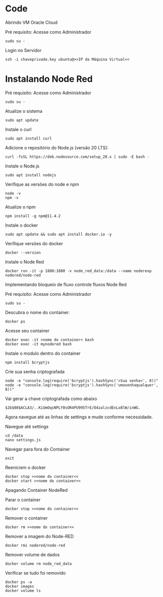 # Code

Abrindo VM Oracle Cloud

Pré requisito: Acesse como Administrador

    sudo su -

Login no Servidor

    ssh -i chaveprivada.key ubuntu@>>IP da Máquina Virtual<<
    
# Instalando Node Red

Pré requisito: Acesse como Administrador

    sudo su -

Atualize o sistema

    sudo apt update

Instale o curl

    sudo apt install curl

Adicione o repositório do Node.js (versão 20 LTS):

    curl -fsSL https://deb.nodesource.com/setup_20.x | sudo -E bash -

Instale o Node.js

    sudo apt install nodejs

Verifique as versões do node e npm

    node -v
    npm -v

Atualize o npm

    npm install -g npm@11.4.2

Instale o docker

    sudo apt update && sudo apt install docker.io -y

Verifique versões do docker

    docker --version

Instale o Node Red

    docker run -it -p 1880:1880 -v node_red_data:/data --name noderexp nodered/node-red

Implementando bloqueio de fluxo controle fluxos Node Red

Pré requisito: Acesse como Administrador

    sudo su -

Descubra o nome do container:

    docker ps

Acesse seu container

    docker exec -it >nome do container< bash
    docker exec -it mynodered bash

Instale o modulo dentro do container

    npm install bcryptjs

Crie sua senha criptografada

    node -e "console.log(require('bcryptjs').hashSync('>Sua senha<', 8))"
    node -e "console.log(require('bcryptjs').hashSync('umasenhaqualquer', 8))"

Vai gerar a chave criptografada como abaixo

    $2b$08$ACLA3/..KiUmOqsNPLY0sOR4PU995TrE/O4zalzcdEnLo8lW/inWG.

Agora navegue até as linhas de settings e mude conforme necessidade.


Navegue até settings

    cd /data
    nano settings.js

Navegar para fora do Container

    exit

Reeniciem o docker

    docker stop >>nome do container<<
    docker start >>nome do container<<

Apagando Container NodeRed

Parar o container

    docker stop >>nome do container<<

Remover o container

    docker rm >>nome do container<<

Remover a imagem do Node-RED

    docker rmi nodered/node-red

Remover volume de dados

    docker volume rm node_red_data

Verificar se tudo foi removido

    docker ps -a
    docker images
    docker volume ls
